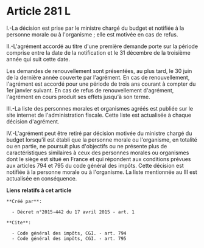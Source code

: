 # Article 281 L

I.-La décision est prise par le ministre chargé du budget et notifiée à la personne morale ou à l'organisme ; elle est
motivée en cas de refus. 

II.-L'agrément accordé au titre d'une première demande porte sur la période comprise entre la date de la notification et le
31 décembre de la troisième année qui suit cette date. 

Les demandes de renouvellement sont présentées, au plus tard, le 30 juin de la dernière année couverte par l'agrément. En cas
de renouvellement, l'agrément est accordé pour une période de trois ans courant à compter du 1er janvier suivant. En cas de
refus de renouvellement d'agrément, l'agrément en cours produit ses effets jusqu'à son terme. 

III.-La liste des personnes morales et organismes agréés est publiée sur le site internet de l'administration fiscale. Cette
liste est actualisée à chaque décision d'agrément. 

IV.-L'agrément peut être retiré par décision motivée du ministre chargé du budget lorsqu'il est établi que la personne morale
ou l'organisme, en totalité ou en partie, ne poursuit plus d'objectifs ou ne présente plus de caractéristiques similaires à
ceux des personnes morales ou organismes dont le siège est situé en France et qui répondent aux conditions prévues aux
articles 
794
et 
795
du code général des impôts. Cette décision est notifiée à la personne morale ou à l'organisme. La liste mentionnée au III est
actualisée en conséquence.

**Liens relatifs à cet article**

	**Créé par**:

	  - Décret n°2015-442 du 17 avril 2015 - art. 1

	**Cite**:

	  - Code général des impôts, CGI. - art. 794
	  - Code général des impôts, CGI. - art. 795

